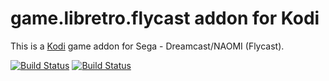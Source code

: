 # game.libretro.flycast addon for Kodi

This is a [Kodi](http://kodi.tv) game addon for Sega - Dreamcast/NAOMI (Flycast).

[![Build Status](https://travis-ci.org/kodi-game/game.libretro.flycast.svg?branch=master)](https://travis-ci.org/kodi-game/game.libretro.flycast)
[![Build Status](https://ci.appveyor.com/api/projects/status/github/kodi-game/game.libretro.flycast?svg=true)](https://ci.appveyor.com/project/kodi-game/game-libretro-flycast)
